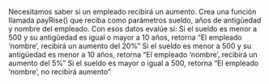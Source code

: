 Necesitamos saber si un empleado recibirá un aumento. Crea una función llamada payRise() que reciba como parámetros sueldo, años de antigüedad y nombre del empleado. Con esos datos evalúe si:
Si el sueldo es menor a 500 y su antigüedad es igual o mayor a 10 años, retorna “El empleado ‘nombre’, recibirá un aumento del 20%”
Si el sueldo es menor a 500 y su antigüedad es menor a 10 años, retorna “El empleado ‘nombre’, recibirá un aumento del 5%”
Si el sueldo es mayor o igual a 500, retorna “El empleado ‘nombre’, no recibirá aumento”
